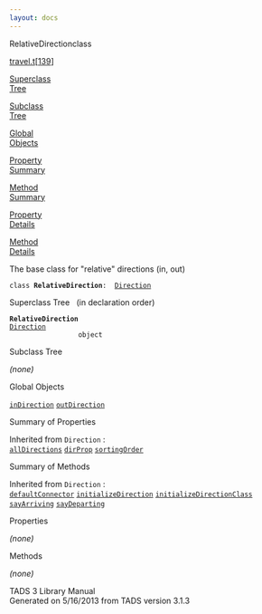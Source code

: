 ```yaml
---
layout: docs
---
```

<span class="title">RelativeDirection</span><span class="type">class</span>

[travel.t](../file/travel.t.html)\[[139](../source/travel.t.html#139)\]

[Superclass  
Tree](#_SuperClassTree_)

[Subclass  
Tree](#_SubClassTree_)

[Global  
Objects](#_ObjectSummary_)

[Property  
Summary](#_PropSummary_)

[Method  
Summary](#_MethodSummary_)

[Property  
Details](#_Properties_)

[Method  
Details](#_Methods_)



The base class for "relative" directions (in, out)

`class `**`RelativeDirection`**` :   `[`Direction`](../object/Direction.html)



<span id="_SuperClassTree_"></span>



<span class="hdln">Superclass Tree</span>   (in declaration order)



**`RelativeDirection`**  
[`Direction`](../object/Direction.html)  
`                 object`  
<span id="_SubClassTree_"></span>



<span class="hdln">Subclass Tree</span>  



*(none)* <span id="_ObjectSummary_"></span>



<span class="hdln">Global Objects</span>  



[`inDirection`](../object/inDirection.html) [`outDirection`](../object/outDirection.html)
<span id="_PropSummary_"></span>



<span class="hdln">Summary of Properties</span>  





Inherited from `Direction` :  
[`allDirections`](../object/Direction.html#allDirections) [`dirProp`](../object/Direction.html#dirProp) [`sortingOrder`](../object/Direction.html#sortingOrder)

<span id="_MethodSummary_"></span>



<span class="hdln">Summary of Methods</span>  





Inherited from `Direction` :  
[`defaultConnector`](../object/Direction.html#defaultConnector) [`initializeDirection`](../object/Direction.html#initializeDirection) [`initializeDirectionClass`](../object/Direction.html#initializeDirectionClass) [`sayArriving`](../object/Direction.html#sayArriving) [`sayDeparting`](../object/Direction.html#sayDeparting)

<span id="_Properties_"></span>



<span class="hdln">Properties</span>  



*(none)* <span id="_Methods_"></span>



<span class="hdln">Methods</span>  



*(none)*



TADS 3 Library Manual  
Generated on 5/16/2013 from TADS version 3.1.3


